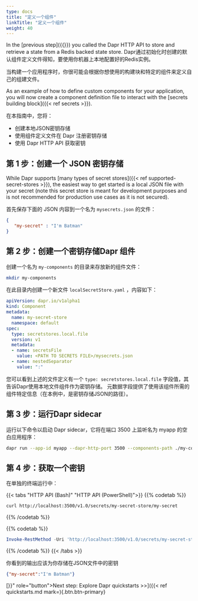 ```yaml
---
type: docs
title: "定义一个组件"
linkTitle: "定义一个组件"
weight: 40
---
```


In the [previous step]({{<ref get-started-api.md>}}) you called the Dapr HTTP API to store and retrieve a state from a Redis backed state store. Dapr通过初始化时创建的默认组件定义文件得知，要使用你机器上本地配置好的Redis实例。

当构建一个应用程序时，你很可能会根据你想使用的构建块和特定的组件来定义自己的组建文件。

As an example of how to define custom components for your application, you will now create a component definition file to interact with the [secrets building block]({{< ref secrets >}}).

在本指南中，您将：
- 创建本地JSON密钥存储
- 使用组件定义文件在 Dapr 注册密钥存储
- 使用 Dapr HTTP API 获取密钥

## 第 1 步：创建一个 JSON 密钥存储

While Dapr supports [many types of secret stores]({{< ref supported-secret-stores >}}), the easiest way to get started is a local JSON file with your secret (note this secret store is meant for development purposes and is not recommended for production use cases as it is not secured).

首先保存下面的 JSON 内容到一个名为 `mysecrets.json` 的文件：

```json
{
   "my-secret" : "I'm Batman"
}
```

## 第 2 步：创建一个密钥存储Dapr 组件

创建一个名为 `my-components` 的目录来存放新的组件文件：

```bash
mkdir my-components
```

在此目录内创建一个新文件 `localSecretStore.yaml` ，内容如下：


```yaml
apiVersion: dapr.io/v1alpha1
kind: Component
metadata:
  name: my-secret-store
  namespace: default
spec:
  type: secretstores.local.file
  version: v1
  metadata:
  - name: secretsFile
    value: <PATH TO SECRETS FILE>/mysecrets.json
  - name: nestedSeparator
    value: ":"
```

您可以看到上述的文件定义有一个 `type: secretstores.local.file` 字段值，其告诉Dapr使用本地文件组件作为密钥存储。 元数据字段提供了使用该组件所需的组件特定信息（在本例中，是密钥存储JSON的路径）。

## 第 3 步：运行Dapr sidecar

运行以下命令以启动 Dapr sidecar，它将在端口 3500 上监听名为 myapp 的空白应用程序：

```bash
dapr run --app-id myapp --dapr-http-port 3500 --components-path ./my-components
```

## 第 4 步：获取一个密钥

在单独的终端运行中：

{{< tabs "HTTP API (Bash)" "HTTP API (PowerShell)">}}
{{% codetab %}}

```bash
curl http://localhost:3500/v1.0/secrets/my-secret-store/my-secret
```
{{% /codetab %}}

{{% codetab %}}
```powershell
Invoke-RestMethod -Uri 'http://localhost:3500/v1.0/secrets/my-secret-store/my-secret'
```
{{% /codetab %}}
{{< /tabs >}}

你看到的输出应该为你存储在JSON文件中的密钥

```json
{"my-secret":"I'm Batman"}
```


[}}" role="button">Next step: Explore Dapr quickstarts >>]({{< ref quickstarts.md  mark=){.btn.btn-primary}
